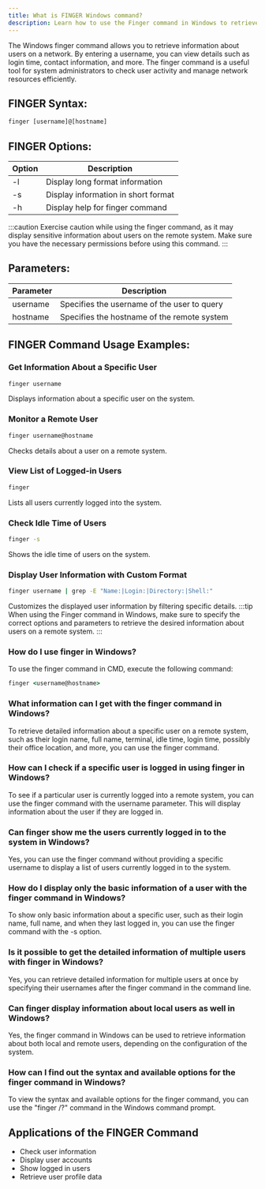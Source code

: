 ```yaml
---
title: What is FINGER Windows command?
description: Learn how to use the Finger command in Windows to retrieve information about users on a network with this detailed guide.
---
```


The Windows finger command allows you to retrieve information about users on a network. By entering a username, you can view details such as login time, contact information, and more. The finger command is a useful tool for system administrators to check user activity and manage network resources efficiently.

## FINGER Syntax:
```cmd
finger [username]@[hostname]
```
## FINGER Options:
| Option | Description                    |
|--------|--------------------------------|
| -l     | Display long format information |
| -s     | Display information in short format |
| -h     | Display help for finger command |

:::caution
Exercise caution while using the finger command, as it may display sensitive information about users on the remote system. Make sure you have the necessary permissions before using this command.
:::

## Parameters:
| Parameter | Description                                      |
|-----------|--------------------------------------------------|
| username  | Specifies the username of the user to query      |
| hostname  | Specifies the hostname of the remote system      |
## FINGER Command Usage Examples:

### Get Information About a Specific User
```cmd
finger username
```
Displays information about a specific user on the system.

### Monitor a Remote User
```cmd
finger username@hostname
```
Checks details about a user on a remote system.

### View List of Logged-in Users
```cmd
finger
```
Lists all users currently logged into the system.

### Check Idle Time of Users
```cmd
finger -s
```
Shows the idle time of users on the system.

### Display User Information with Custom Format
```cmd
finger username | grep -E "Name:|Login:|Directory:|Shell:"
```
Customizes the displayed user information by filtering specific details.
:::tip
When using the Finger command in Windows, make sure to specify the correct options and parameters to retrieve the desired information about users on a remote system.
:::

### How do I use finger in Windows?
To use the finger command in CMD, execute the following command:
```cmd
finger <username@hostname>
```

### What information can I get with the finger command in Windows?
To retrieve detailed information about a specific user on a remote system, such as their login name, full name, terminal, idle time, login time, possibly their office location, and more, you can use the finger command.

### How can I check if a specific user is logged in using finger in Windows?
To see if a particular user is currently logged into a remote system, you can use the finger command with the username parameter. This will display information about the user if they are logged in.

### Can finger show me the users currently logged in to the system in Windows?
Yes, you can use the finger command without providing a specific username to display a list of users currently logged in to the system.

### How do I display only the basic information of a user with the finger command in Windows?
To show only basic information about a specific user, such as their login name, full name, and when they last logged in, you can use the finger command with the -s option.

### Is it possible to get the detailed information of multiple users with finger in Windows?
Yes, you can retrieve detailed information for multiple users at once by specifying their usernames after the finger command in the command line.

### Can finger display information about local users as well in Windows?
Yes, the finger command in Windows can be used to retrieve information about both local and remote users, depending on the configuration of the system.

### How can I find out the syntax and available options for the finger command in Windows?
To view the syntax and available options for the finger command, you can use the "finger /?" command in the Windows command prompt.
## Applications of the FINGER Command

- Check user information
- Display user accounts
- Show logged in users
- Retrieve user profile data